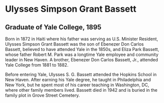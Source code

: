 # Ulysses Simpson Grant Bassett
## Graduate of Yale College, 1895
Born in 1872 in Haiti where his father was serving as U.S. Minister Resident, Ulysses Simpson Grant Bassett was the son of Ebenezer Don Carlos Bassett, believed to have attended Yale in the 1850s, and Eliza Park Bassett, whose father Robert M. Park was a longtime Yale employee and community leader in New Haven. A brother, Ebenezer Don Carlos Bassett, Jr., attended Yale College from 1881 to 1882. 

Before entering Yale, Ulysses S. G. Bassett attended the Hopkins School in New Haven. After earning his Yale degree, he taught in Philadelphia and New York, but he spent most of his career teaching in Washington, DC, where other family members lived. Bassett died in 1942 and is buried in the family plot in Grove Street Cemetery. 

